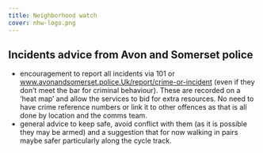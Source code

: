 ```yaml
--- 
title: Neighborhood watch
cover: nhw-logo.png
---
```


## Incidents advice from Avon and Somerset police

- encouragement to report all incidents via 101 or www.avonandsomerset.police.Uk/report/crime-or-incident (even if they don’t meet the bar for criminal behaviour). These are recorded on a ‘heat map’ and allow the services to bid for extra resources. No need to have crime reference numbers or link it to other offences as that is all done by location and the comms team.
- general advice to keep safe, avoid conflict with them (as it is possible they may be armed) and a suggestion that for now walking in pairs maybe safer particularly along the cycle track.

